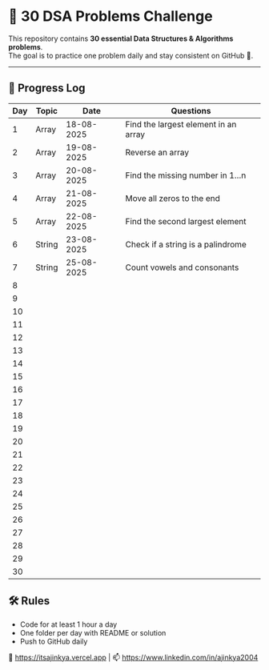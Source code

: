 # 📘 30 DSA Problems Challenge

This repository contains **30 essential Data Structures & Algorithms problems**.  
The goal is to practice one problem daily and stay consistent on GitHub 🚀.

---

## 📅 Progress Log

| Day | Topic        | Date        | Questions                                                                               |
|-----|--------------|------------ |---------------------------------------------------------------------------------------- |
|  1  | Array        | 18-08-2025  | Find the largest element in an array                                                    |
|  2  | Array        | 19-08-2025  | Reverse an array                                                                        |
|  3  | Array        | 20-08-2025  | Find the missing number in 1…n                                                          |
|  4  | Array        | 21-08-2025  | Move all zeros to the end                                                               |
|  5  | Array        | 22-08-2025  | Find the second largest element                                                         |
|  6  | String       | 23-08-2025  | Check if a string is a palindrome                                                       |
|  7  | String       | 25-08-2025  | Count vowels and consonants                                                             |
|  8  |              |             |                                                                                         |
|  9  |              |             |                                                                                         |
| 10  |              |             |                                                                                         |
| 11  |              |             |                                                                                         |
| 12  |              |             |                                                                                         |
| 13  |              |             |                                                                                         |
| 14  |              |             |                                                                                         |
| 15  |              |             |                                                                                         |
| 16  |              |             |                                                                                         |
| 17  |              |             |                                                                                         |
| 18  |              |             |                                                                                         |
| 19  |              |             |                                                                                         |
| 20  |              |             |                                                                                         |
| 21  |              |             |                                                                                         |
| 22  |              |             |                                                                                         |
| 23  |              |             |                                                                                         |
| 24  |              |             |                                                                                         |
| 25  |              |             |                                                                                         |
| 26  |              |             |                                                                                         |
| 27  |              |             |                                                                                         |
| 28  |              |             |                                                                                         |
| 29  |              |             |                                                                                         |
| 30  |              |             |                                                                                         |




## 🛠️ Rules

- Code for at least 1 hour a day
- One folder per day with README or solution
- Push to GitHub daily



🔗 https://itsajinkya.vercel.app | 📫 https://www.linkedin.com/in/ajinkya2004









